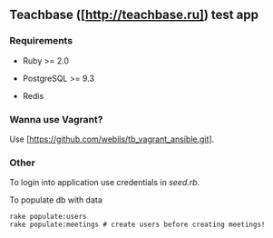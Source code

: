 ## Teachbase ([http://teachbase.ru]) test app

### Requirements

* Ruby >= 2.0

* PostgreSQL >= 9.3

* Redis

### Wanna use Vagrant?

Use [https://github.com/webils/tb_vagrant_ansible.git].

### Other

To login into application use credentials in _seed.rb_.

To populate db with data
```
rake populate:users
rake populate:meetings # create users before creating meetings!
```
